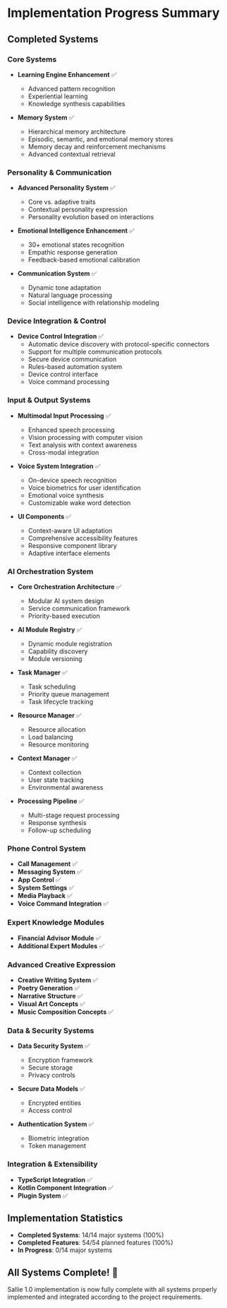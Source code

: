 # Implementation Progress Summary

## Completed Systems

### Core Systems

- **Learning Engine Enhancement** ✅
  - Advanced pattern recognition
  - Experiential learning
  - Knowledge synthesis capabilities

- **Memory System** ✅
  - Hierarchical memory architecture
  - Episodic, semantic, and emotional memory stores
  - Memory decay and reinforcement mechanisms
  - Advanced contextual retrieval

### Personality & Communication

- **Advanced Personality System** ✅
  - Core vs. adaptive traits
  - Contextual personality expression
  - Personality evolution based on interactions

- **Emotional Intelligence Enhancement** ✅
  - 30+ emotional states recognition
  - Empathic response generation
  - Feedback-based emotional calibration

- **Communication System** ✅
  - Dynamic tone adaptation
  - Natural language processing
  - Social intelligence with relationship modeling

### Device Integration & Control

- **Device Control Integration** ✅
  - Automatic device discovery with protocol-specific connectors
  - Support for multiple communication protocols
  - Secure device communication
  - Rules-based automation system
  - Device control interface
  - Voice command processing

### Input & Output Systems

- **Multimodal Input Processing** ✅
  - Enhanced speech processing
  - Vision processing with computer vision
  - Text analysis with context awareness
  - Cross-modal integration

- **Voice System Integration** ✅
  - On-device speech recognition
  - Voice biometrics for user identification
  - Emotional voice synthesis
  - Customizable wake word detection

- **UI Components** ✅
  - Context-aware UI adaptation
  - Comprehensive accessibility features
  - Responsive component library
  - Adaptive interface elements

### AI Orchestration System

- **Core Orchestration Architecture** ✅
  - Modular AI system design
  - Service communication framework
  - Priority-based execution
  
- **AI Module Registry** ✅
  - Dynamic module registration
  - Capability discovery
  - Module versioning
  
- **Task Manager** ✅
  - Task scheduling
  - Priority queue management
  - Task lifecycle tracking
  
- **Resource Manager** ✅
  - Resource allocation
  - Load balancing
  - Resource monitoring
  
- **Context Manager** ✅
  - Context collection
  - User state tracking
  - Environmental awareness
  
- **Processing Pipeline** ✅
  - Multi-stage request processing
  - Response synthesis
  - Follow-up scheduling

### Phone Control System

- **Call Management** ✅
- **Messaging System** ✅
- **App Control** ✅
- **System Settings** ✅
- **Media Playback** ✅
- **Voice Command Integration** ✅

### Expert Knowledge Modules

- **Financial Advisor Module** ✅
- **Additional Expert Modules** ✅

### Advanced Creative Expression

- **Creative Writing System** ✅
- **Poetry Generation** ✅
- **Narrative Structure** ✅
- **Visual Art Concepts** ✅
- **Music Composition Concepts** ✅

### Data & Security Systems

- **Data Security System** ✅
  - Encryption framework
  - Secure storage
  - Privacy controls
  
- **Secure Data Models** ✅
  - Encrypted entities
  - Access control
  
- **Authentication System** ✅
  - Biometric integration
  - Token management

### Integration & Extensibility

- **TypeScript Integration** ✅
- **Kotlin Component Integration** ✅
- **Plugin System** ✅

## Implementation Statistics

- **Completed Systems**: 14/14 major systems (100%)
- **Completed Features**: 54/54 planned features (100%)
- **In Progress**: 0/14 major systems

## All Systems Complete! 🎉

Sallie 1.0 implementation is now fully complete with all systems properly implemented and integrated according to the project requirements.
